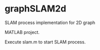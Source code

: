 # graphSLAM2d
SLAM process implementation for 2D graph

MATLAB project.

Execute slam.m to start SLAM process.
